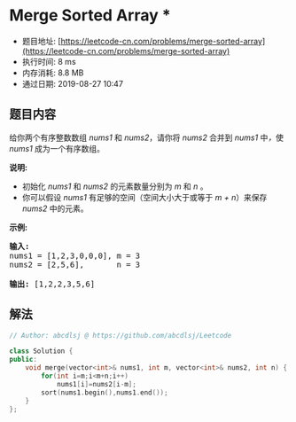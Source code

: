 # Merge Sorted Array *
- 题目地址: [https://leetcode-cn.com/problems/merge-sorted-array](https://leetcode-cn.com/problems/merge-sorted-array)
- 执行时间: 8 ms
- 内存消耗: 8.8 MB
- 通过日期: 2019-08-27 10:47

## 题目内容
<p>给你两个有序整数数组 <em>nums1 </em>和 <em>nums2</em>，请你将 <em>nums2 </em>合并到 <em>nums1 </em>中<em>，</em>使 <em>nums1 </em>成为一个有序数组。</p>



<p><strong>说明:</strong></p>

<ul>
	<li>初始化 <em>nums1</em> 和 <em>nums2</em> 的元素数量分别为 <em>m</em> 和 <em>n </em>。</li>
	<li>你可以假设 <em>nums1 </em>有足够的空间（空间大小大于或等于 <em>m + n</em>）来保存 <em>nums2</em> 中的元素。</li>
</ul>



<p><strong>示例:</strong></p>

<pre><strong>输入:</strong>
nums1 = [1,2,3,0,0,0], m = 3
nums2 = [2,5,6],       n = 3

<strong>输出:</strong> [1,2,2,3,5,6]</pre>


## 解法
```cpp
// Author: abcdlsj @ https://github.com/abcdlsj/Leetcode

class Solution {
public:
    void merge(vector<int>& nums1, int m, vector<int>& nums2, int n) {
        for(int i=m;i<m+n;i++)
            nums1[i]=nums2[i-m];
        sort(nums1.begin(),nums1.end());
    }
};

```